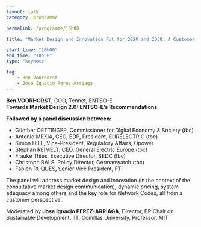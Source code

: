 ```yaml
---
layout: talk
category: programme

permalink: /programme/10h00

title: "Market Design and Innovation Fit for 2020 and 2030: A Customer Centric Vision Introductory Keynote"

start_time: "10h00"
end_time: "10h30"
type: "keynote"

tag: 
    - Ben Voorhorst
    - Jose Ignacio Perez-Arriaga
---
```


__Ben VOORHORST__, COO, Tennet, ENTSO-E <br>
__Towards Market Design 2.0: ENTSO-E’s Recommendations__

__Followed by a panel discussion between:__

- Günther OETTINGER, Commissioner for Digital Economy & Society (tbc)
- Antonio MEXIA, CEO, EDP, President, EURELECTRIC (tbc)
- Simon HILL, Vice-President, Regulatory Affairs, Opower
- Stephan REIMELT, CEO, General Electric Europe (tbc)
- Frauke Thies, Executive Director, SEDC (tbc)
- Christoph BALS, Policy Director, Germanwatch (tbc)
- Fabien ROQUES, Senior Vice President, FTI

The panel will address market design and innovation (in the context of the consultative market design communication), dynamic pricing, system adequacy among others and the key role for Network Codes, all from a customer perspective.

Moderated by __Jose Ignacio PEREZ-ARRIAGA__, Director, BP Chair on Sustainable Development, IIT, Comillas University, Professor, MIT